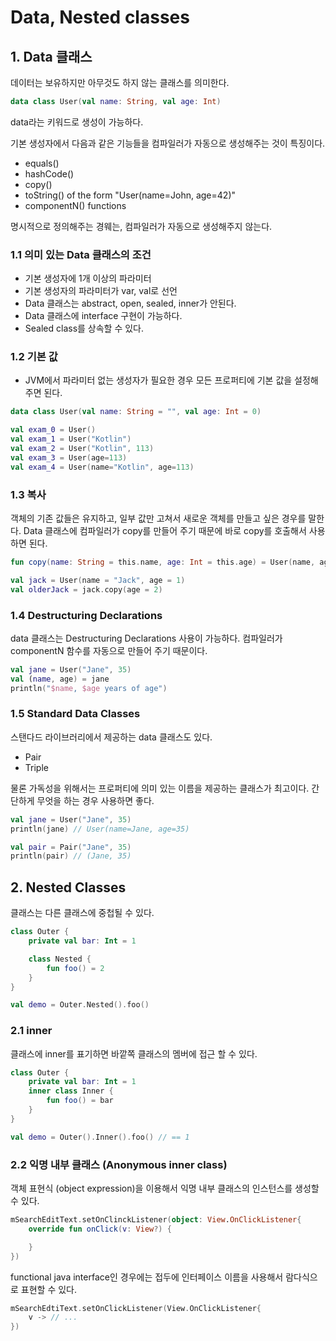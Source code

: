 # Data, Nested classes

## 1. Data 클래스

데이터는 보유하지만 아무것도 하지 않는 클래스를 의미한다.

```kotlin
data class User(val name: String, val age: Int)
```

data라는 키워드로 생성이 가능하다.

기본 생성자에서 다음과 같은 기능들을 컴파일러가 자동으로 생성해주는 것이 특징이다.

- equals()
- hashCode()
- copy()
- toString() of the form "User(name=John, age=42)"
- componentN() functions

명시적으로 정의해주는 경웨는, 컴파일러가 자동으로 생성해주지 않는다.

### 1.1 의미 있는 Data 클래스의 조건

- 기본 생성자에 1개 이상의 파라미터
- 기본 생성자의 파라미터가 var, val로 선언
- Data 클래스는 abstract, open, sealed, inner가 안된다.
- Data 클래스에 interface 구현이 가능하다.
- Sealed class를 상속할 수 있다.

### 1.2 기본 값

- JVM에서 파라미터 없는 생성자가 필요한 경우 모든 프로퍼티에 기본 값을 설정해주면 된다.

```kotlin
data class User(val name: String = "", val age: Int = 0)
```

```kotlin
val exam_0 = User()
val exam_1 = User("Kotlin")
val exam_2 = User("Kotlin", 113)
val exam_3 = User(age=113)
val exam_4 = User(name="Kotlin", age=113)
```

### 1.3 복사

객체의 기존 값들은 유지하고, 일부 값만 고쳐서 새로운 객체를 만들고 싶은 경우를 말한다. Data 클래스에 컴파일러가 copy를 만들어 주기 때문에 바로 copy를 호출해서 사용하면 된다.

```kotlin
fun copy(name: String = this.name, age: Int = this.age) = User(name, age)
```

```kotlin
val jack = User(name = "Jack", age = 1)
val olderJack = jack.copy(age = 2)
```

### 1.4 Destructuring Declarations

data 클래스는 Destructuring Declarations 사용이 가능하다. 컴파일러가 componentN 함수를 자동으로 만들어 주기 때문이다.

```kotlin
val jane = User("Jane", 35)
val (name, age) = jane
println("$name, $age years of age")
```

### 1.5 Standard Data Classes

스탠다드 라이브러리에서 제공하는 data 클래스도 있다.
- Pair
- Triple

물론 가독성을 위해서는 프로퍼티에 의미 있는 이름을 제공하는 클래스가 최고이다. 간단하게 무엇을 하는 경우 사용하면 좋다.

```kotlin
val jane = User("Jane", 35)
println(jane) // User(name=Jane, age=35)

val pair = Pair("Jane", 35)
println(pair) // (Jane, 35)
```

## 2. Nested Classes

클래스는 다른 클래스에 중첩될 수 있다.

```kotlin
class Outer {
    private val bar: Int = 1

    class Nested {
        fun foo() = 2
    }
}

val demo = Outer.Nested().foo()
```

### 2.1 inner

클래스에 inner를 표기하면 바깥쪽 클래스의 멤버에 접근 할 수 있다.

```kotlin
class Outer {
    private val bar: Int = 1
    inner class Inner {
        fun foo() = bar
    }
}

val demo = Outer().Inner().foo() // == 1
```

### 2.2 익명 내부 클래스 (Anonymous inner class)

객체 표현식 (object expression)을 이용해서 익명 내부 클래스의 인스턴스를 생성할 수 있다.

```kotlin
mSearchEditText.setOnClinckListener(object: View.OnClickListener{
    override fun onClick(v: View?) {

    }
})
```

functional java interface인 경우에는 접두에 인터페이스 이름을 사용해서 람다식으로 표현할 수 있다.

```kotlin
mSearchEdtiText.setOnClickListener(View.OnClickListener{
    v -> // ...
})
```